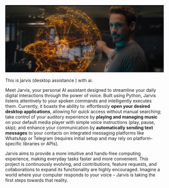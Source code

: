 <img src="https://github.com/Surajxz/AI-jarvis-python-/blob/main/642315e96efb2c2104ffa5ea_1521812998053.jpg" alt="A brief description of the image">


This is jarvis (desktop assistance ) with ai.

Meet Jarvis, your personal AI assistant designed to streamline your daily digital interactions through the power of voice. Built using Python, Jarvis listens attentively to your spoken commands and intelligently executes them. Currently, it boasts the ability to: effortlessly **open your desired desktop applications**, allowing for quick access without manual searching; take control of your auditory experience by **playing and managing music** on your default media player with simple voice instructions (play, pause, skip); and enhance your communication by **automatically sending text messages** to your contacts on integrated messaging platforms like WhatsApp or Telegram (requires initial setup and may rely on platform-specific libraries or APIs).

Jarvis aims to provide a more intuitive and hands-free computing experience, making everyday tasks faster and more convenient. This project is continuously evolving, and contributions, feature requests, and collaborations to expand its functionality are highly encouraged. Imagine a world where your computer responds to your voice – Jarvis is taking the first steps towards that reality.

